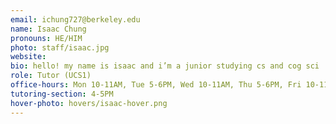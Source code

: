```yaml
---
email: ichung727@berkeley.edu
name: Isaac Chung
pronouns: HE/HIM
photo: staff/isaac.jpg
website:
bio: hello! my name is isaac and i’m a junior studying cs and cog sci :) i want to draw and play viola(🤨) more this summer - let me know if you have music reccs! welcome to data 8 :D
role: Tutor (UCS1)
office-hours: Mon 10-11AM, Tue 5-6PM, Wed 10-11AM, Thu 5-6PM, Fri 10-11AM, Fri 5-6PM
tutoring-section: 4-5PM
hover-photo: hovers/isaac-hover.png
---
```

